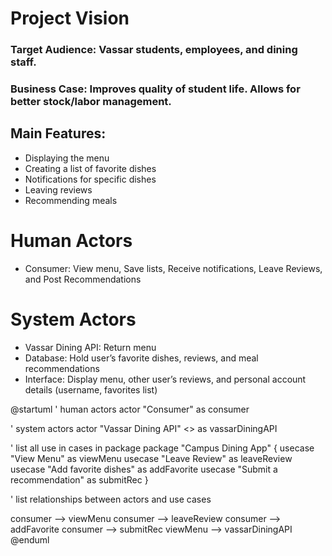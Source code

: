 # Project Vision

### Target Audience: Vassar students, employees, and dining staff.

### Business Case: Improves quality of student life. Allows for better stock/labor management.

## Main Features:
- Displaying the menu
- Creating a list of favorite dishes
- Notifications for specific dishes
- Leaving reviews
- Recommending meals

# Human Actors
- Consumer: View menu, Save lists, Receive notifications, Leave Reviews, and Post Recommendations

# System Actors
- Vassar Dining API: Return menu
- Database: Hold user’s favorite dishes, reviews, and meal recommendations
- Interface: Display menu, other user’s reviews, and personal account details (username, favorites list)


@startuml
' human actors
actor "Consumer" as consumer

' system actors 
actor "Vassar Dining API" <<system>> as vassarDiningAPI

' list all use in cases in package
package "Campus Dining App" {
    usecase "View Menu" as viewMenu
    usecase "Leave  Review" as leaveReview
    usecase "Add favorite dishes" as addFavorite
    usecase "Submit a recommendation" as submitRec
}

' list relationships between actors and use cases

consumer --> viewMenu
consumer --> leaveReview
consumer --> addFavorite
consumer --> submitRec
viewMenu --> vassarDiningAPI
@enduml